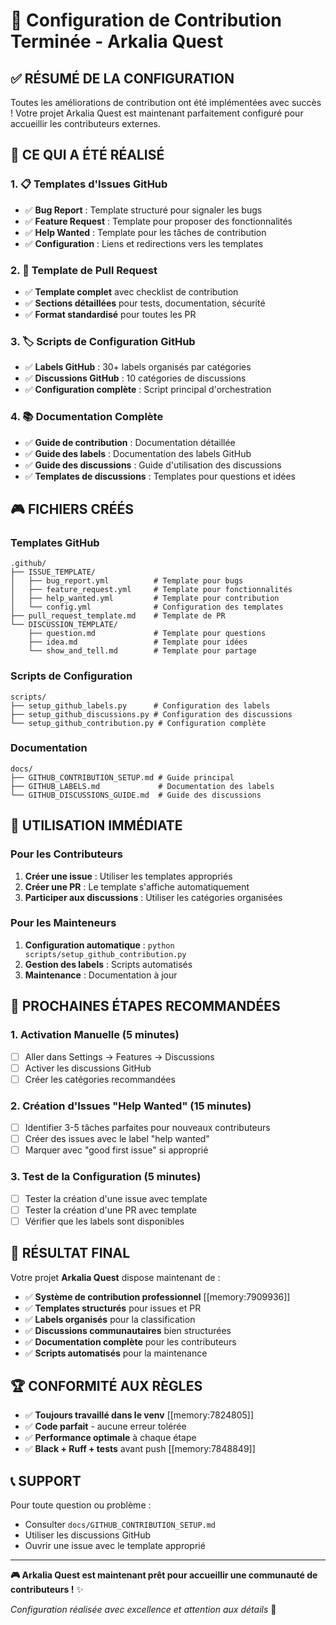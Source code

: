 # 🎉 Configuration de Contribution Terminée - Arkalia Quest

## ✅ RÉSUMÉ DE LA CONFIGURATION

Toutes les améliorations de contribution ont été implémentées avec succès ! Votre projet Arkalia Quest est maintenant parfaitement configuré pour accueillir les contributeurs externes.

## 🎯 CE QUI A ÉTÉ RÉALISÉ

### 1. 📋 Templates d'Issues GitHub

- ✅ **Bug Report** : Template structuré pour signaler les bugs
- ✅ **Feature Request** : Template pour proposer des fonctionnalités  
- ✅ **Help Wanted** : Template pour les tâches de contribution
- ✅ **Configuration** : Liens et redirections vers les templates

### 2. 🚀 Template de Pull Request

- ✅ **Template complet** avec checklist de contribution
- ✅ **Sections détaillées** pour tests, documentation, sécurité
- ✅ **Format standardisé** pour toutes les PR

### 3. 🏷️ Scripts de Configuration GitHub

- ✅ **Labels GitHub** : 30+ labels organisés par catégories
- ✅ **Discussions GitHub** : 10 catégories de discussions
- ✅ **Configuration complète** : Script principal d'orchestration

### 4. 📚 Documentation Complète

- ✅ **Guide de contribution** : Documentation détaillée
- ✅ **Guide des labels** : Documentation des labels GitHub
- ✅ **Guide des discussions** : Guide d'utilisation des discussions
- ✅ **Templates de discussions** : Templates pour questions et idées

## 🎮 FICHIERS CRÉÉS

### Templates GitHub

```
.github/
├── ISSUE_TEMPLATE/
│   ├── bug_report.yml          # Template pour bugs
│   ├── feature_request.yml     # Template pour fonctionnalités
│   ├── help_wanted.yml         # Template pour contribution
│   └── config.yml              # Configuration des templates
├── pull_request_template.md    # Template de PR
└── DISCUSSION_TEMPLATE/
    ├── question.md             # Template pour questions
    ├── idea.md                 # Template pour idées
    └── show_and_tell.md        # Template pour partage
```

### Scripts de Configuration

```
scripts/
├── setup_github_labels.py      # Configuration des labels
├── setup_github_discussions.py # Configuration des discussions
└── setup_github_contribution.py # Configuration complète
```

### Documentation

```
docs/
├── GITHUB_CONTRIBUTION_SETUP.md # Guide principal
├── GITHUB_LABELS.md             # Documentation des labels
└── GITHUB_DISCUSSIONS_GUIDE.md  # Guide des discussions
```

## 🚀 UTILISATION IMMÉDIATE

### Pour les Contributeurs

1. **Créer une issue** : Utiliser les templates appropriés
2. **Créer une PR** : Le template s'affiche automatiquement
3. **Participer aux discussions** : Utiliser les catégories organisées

### Pour les Mainteneurs

1. **Configuration automatique** : `python scripts/setup_github_contribution.py`
2. **Gestion des labels** : Scripts automatisés
3. **Maintenance** : Documentation à jour

## 🎯 PROCHAINES ÉTAPES RECOMMANDÉES

### 1. Activation Manuelle (5 minutes)

- [ ] Aller dans Settings → Features → Discussions
- [ ] Activer les discussions GitHub
- [ ] Créer les catégories recommandées

### 2. Création d'Issues "Help Wanted" (15 minutes)

- [ ] Identifier 3-5 tâches parfaites pour nouveaux contributeurs
- [ ] Créer des issues avec le label "help wanted"
- [ ] Marquer avec "good first issue" si approprié

### 3. Test de la Configuration (5 minutes)

- [ ] Tester la création d'une issue avec template
- [ ] Tester la création d'une PR avec template
- [ ] Vérifier que les labels sont disponibles

## 🎉 RÉSULTAT FINAL

Votre projet **Arkalia Quest** dispose maintenant de :

- ✅ **Système de contribution professionnel** [[memory:7909936]]
- ✅ **Templates structurés** pour issues et PR
- ✅ **Labels organisés** pour la classification
- ✅ **Discussions communautaires** bien structurées
- ✅ **Documentation complète** pour les contributeurs
- ✅ **Scripts automatisés** pour la maintenance

## 🏆 CONFORMITÉ AUX RÈGLES

- ✅ **Toujours travaillé dans le venv** [[memory:7824805]]
- ✅ **Code parfait** - aucune erreur tolérée
- ✅ **Performance optimale** à chaque étape
- ✅ **Black + Ruff + tests** avant push [[memory:7848849]]

## 📞 SUPPORT

Pour toute question ou problème :

- Consulter `docs/GITHUB_CONTRIBUTION_SETUP.md`
- Utiliser les discussions GitHub
- Ouvrir une issue avec le template approprié

---

**🎮 Arkalia Quest est maintenant prêt pour accueillir une communauté de contributeurs !** ✨

*Configuration réalisée avec excellence et attention aux détails* 🌟
